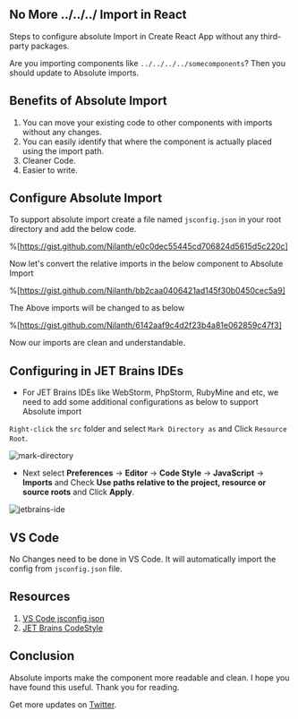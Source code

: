 ## No More ../../../ Import in React

Steps to configure absolute Import in Create React App without any third-party packages.

Are you importing components like `../../../../somecomponents`? Then you should update to Absolute imports. 

## Benefits of Absolute Import

1. You can move your existing code to other components with imports without any changes.
2. You can easily identify that where the component is actually placed using the import path.
3. Cleaner Code.
4. Easier to write.

## Configure Absolute Import

To support absolute import create a file named `jsconfig.json` in your root directory and add the below code. 

%[https://gist.github.com/Nilanth/e0c0dec55445cd706824d5615d5c220c]

Now let's convert the relative imports in the below component to Absolute Import

%[https://gist.github.com/Nilanth/bb2caa0406421ad145f30b0450cec5a9]

The Above imports will be changed to as below

%[https://gist.github.com/Nilanth/6142aaf9c4d2f23b4a81e062859c47f3]

Now our imports are clean and understandable. 


## Configuring in JET Brains IDEs

* For JET Brains IDEs like WebStorm, PhpStorm, RubyMine and etc, we need to add some additional configurations as below to support Absolute import

`Right-click` the `src` folder and select `Mark Directory as` and Click `Resource Root`.


![mark-directory](https://cdn.hashnode.com/res/hashnode/image/upload/v1628416169573/iF9hxF0EB.png)

* Next select **Preferences** -> **Editor** -> **Code Style** -> **JavaScript** -> **Imports** and Check **Use paths relative to the project, resource or source roots** and Click **Apply**.

![jetbrains-ide](https://cdn.hashnode.com/res/hashnode/image/upload/v1628416195808/gOb1SZGan.png)

## VS Code

No Changes need to be done in VS Code. It will automatically import the config from `jsconfig.json` file.

## Resources

1. [VS Code jsconfig.json](https://code.visualstudio.com/docs/languages/jsconfig)
2. [JET Brains CodeStyle](https://www.jetbrains.com/help/idea/settings-code-style-javascript.html#ws_js_settings_editor_code_style_imports_tab)

## Conclusion

Absolute imports make the component more readable and clean. I hope you have found this useful. Thank you for reading.

Get more updates on [Twitter](https://twitter.com/Nilanth).